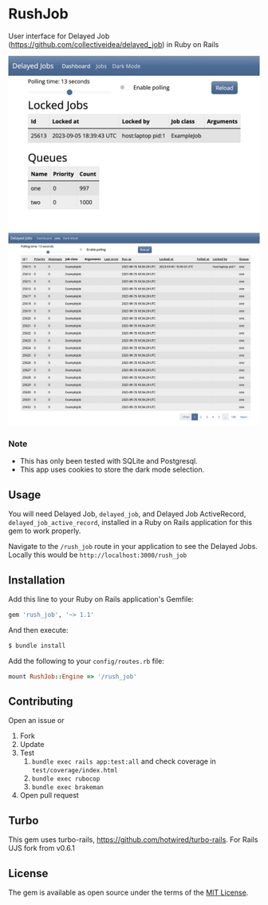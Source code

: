 # RushJob
User interface for Delayed Job (https://github.com/collectiveidea/delayed_job) in Ruby on Rails 

<img width="656" alt="Dashboard" src="docs/assets/dashboard.png">
<img width="1244" alt="Jobs" src="docs/assets/jobs.png">

### Note
 - This has only been tested with SQLite and Postgresql.
 - This app uses cookies to store the dark mode selection.

## Usage
You will need Delayed Job, `delayed_job`, and Delayed Job ActiveRecord, `delayed_job_active_record`, installed in a Ruby on Rails application for this gem to work properly.

Navigate to the `/rush_job` route in your application to see the Delayed Jobs. Locally this would be `http://localhost:3000/rush_job`

## Installation
Add this line to your Ruby on Rails application's Gemfile:

```ruby
gem 'rush_job', '~> 1.1'
```

And then execute:
```bash
$ bundle install
```

Add the following to your `config/routes.rb` file:
```ruby
mount RushJob::Engine => '/rush_job'
```

## Contributing
Open an issue or
  1. Fork
  2. Update
  3. Test
      1. `bundle exec rails app:test:all` and check coverage in `test/coverage/index.html`
      2. `bundle exec rubocop`
      3. `bundle exec brakeman`
  4. Open pull request

## Turbo
This gem uses turbo-rails, https://github.com/hotwired/turbo-rails. For Rails UJS fork from v0.6.1

## License
The gem is available as open source under the terms of the [MIT License](https://opensource.org/licenses/MIT).
